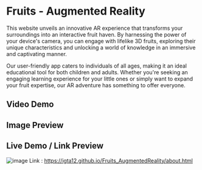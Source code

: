 # Fruits - Augmented Reality
This website unveils an innovative AR experience that transforms your surroundings into an interactive fruit haven. By harnessing the power of your device's camera, you can engage with lifelike 3D fruits, exploring their unique characteristics and unlocking a world of knowledge in an immersive and captivating manner.

Our user-friendly app caters to individuals of all ages, making it an ideal educational tool for both children and adults. Whether you're seeking an engaging learning experience for your little ones or simply want to expand your fruit expertise, our AR adventure has something to offer everyone.

## Video Demo


## Image Preview


## Live Demo / Link Preview
![image](https://github.com/igta12/Fruits_AugmentedReality/assets/95727662/ebda2cac-796d-433f-8c91-e5b6dacfdb11)
Link : https://igta12.github.io/Fruits_AugmentedReality/about.html


